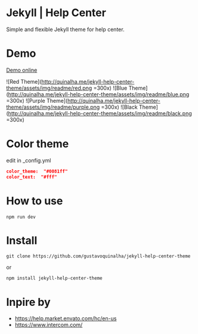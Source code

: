 # Jekyll | Help Center
Simple and flexible Jekyll theme for help center.

# Demo
[Demo online](https://gustavoquinalha.github.io/jekyll-help-center-theme/)

![Red Theme](http://quinalha.me/jekyll-help-center-theme/assets/img/readme/red.png =300x)
![Blue Theme](http://quinalha.me/jekyll-help-center-theme/assets/img/readme/blue.png =300x)
![Purple Theme](http://quinalha.me/jekyll-help-center-theme/assets/img/readme/purple.png =300x)
![Black Theme](http://quinalha.me/jekyll-help-center-theme/assets/img/readme/black.png =300x)

# Color theme
edit in _config.yml
```json
color_theme:  "#0081ff"
color_text:  "#fff"
```

# How to use
```
npm run dev
```

# Install
```
git clone https://github.com/gustavoquinalha/jekyll-help-center-theme
```
or
```
npm install jekyll-help-center-theme
```

# Inpire by
- https://help.market.envato.com/hc/en-us
- https://www.intercom.com/
